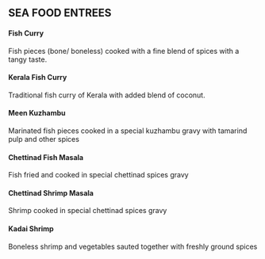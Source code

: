 ## SEA FOOD ENTREES
#### Fish Curry 
Fish pieces (bone/ boneless) cooked with a fine blend of spices with a
tangy taste.
#### Kerala Fish Curry 
Traditional fish curry of Kerala with added blend of coconut.
#### Meen Kuzhambu 
Marinated fish pieces cooked in a special kuzhambu gravy with tamarind
pulp and other spices
#### Chettinad Fish Masala 
Fish fried and cooked in special chettinad spices gravy
#### Chettinad Shrimp Masala 
Shrimp cooked in special chettinad spices gravy
#### Kadai Shrimp 
Boneless shrimp and vegetables sauted together with freshly ground
spices
